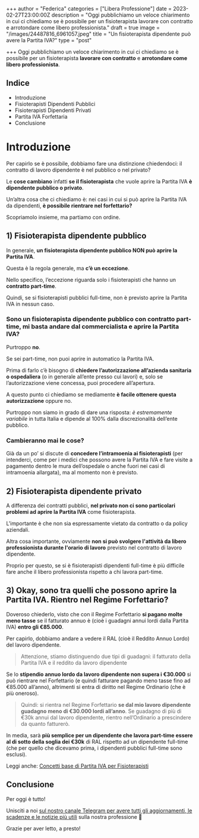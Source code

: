 +++
author = "Federica"
categories = ["Libera Professione"]
date = 2023-02-27T23:00:00Z
description = "Oggi pubblichiamo un veloce chiarimento in cui ci chiediamo se è possibile per un fisioterapista lavorare con contratto e arrotondare come libero professionista."
draft = true
image = "/images/24487816_6961057.jpeg"
title = "Un fisioterapista dipendente può avere la Partita IVA?"
type = "post"

+++
Oggi pubblichiamo un veloce chiarimento in cui ci chiediamo se è possibile per un fisioterapista **lavorare con contratto** e **arrotondare come libero professionista**.

## Indice

* Introduzione
* Fisioterapisti Dipendenti Pubblici
* Fisioterapisti Dipendenti Privati
* Partita IVA Forfettaria
* Conclusione

# Introduzione

Per capirlo se è possibile, dobbiamo fare una distinzione chiedendoci: il contratto di lavoro dipendente è nel pubblico o nel privato?

Le **cose cambiano** infatti **se il fisioterapista** che vuole aprire la Partita IVA **è dipendente pubblico o privato**.

Un’altra cosa che ci chiediamo è: nei casi in cui si può aprire la Partita IVA da dipendenti, **è possibile rientrare nel forfettario?**

Scopriamolo insieme, ma partiamo con ordine.

## 1) Fisioterapista dipendente pubblico

In generale, **un fisioterapista dipendente pubblico NON può aprire la Partita IVA**.

Questa è la regola generale, ma **c’è un eccezione**.

Nello specifico, l’eccezione riguarda solo i fisioterapisti che hanno un **contratto part-time**.

Quindi, se si fisioterapisti pubblici full-time, non è previsto aprire la Partita IVA in nessun caso.

### Sono un fisioterapista dipendente pubblico con contratto part-time, mi basta andare dal commercialista e aprire la Partita IVA?

Purtroppo **no**.

Se sei part-time, non puoi aprire in automatico la Partita IVA.

Prima di farlo c’è bisogno di **chiedere l’autorizzazione all’azienda sanitaria o ospedaliera** (o in generale all’ente presso cui lavori) e, solo se l’autorizzazione viene concessa, puoi procedere all’apertura.

A questo punto ci chiediamo se mediamente **è facile ottenere questa autorizzazione** oppure no.

Purtroppo non siamo in grado di dare una risposta: _è estremamente variabile_ in tutta Italia e dipende al 100% dalla discrezionalità dell’ente pubblico.

### Cambieranno mai le cose?

Già da un po’ si discute di **concedere l’intramoenia ai fisioterapisti** (per intenderci, come per i medici che possono avere la Partita IVA e fare visite a pagamento dentro le mura dell’ospedale o anche fuori nei casi di intramoenia allargata), ma al momento non è previsto.

## 2) Fisioterapista dipendente privato

A differenza dei contratti pubblici, **nel privato non ci sono particolari problemi ad aprire la Partita IVA** come fisioterapista.

L'importante è che non sia espressamente vietato da contratto o da policy aziendali.

Altra cosa importante, ovviamente **non si può svolgere l'attività da libero professionista durante l'orario di lavoro** previsto nel contratto di lavoro dipendente.

Proprio per questo, se si è fisioterapisti dipendenti full-time è più difficile fare anche il libero professionista rispetto a chi lavora part-time.

## 3) Okay, sono tra quelli che possono aprire la Partita IVA. Rientro nel Regime Forfettario?

Doveroso chiederlo, visto che con il Regime Forfettario **si pagano molte meno tasse** se il fatturato annuo è (cioè i guadagni annui lordi dalla Partita IVA) **entro gli €85.000**.

Per capirlo, dobbiamo andare a vedere il RAL (cioè il Reddito Annuo Lordo) del lavoro dipendente.

> Attenzione, stiamo distinguendo due tipi di guadagni: il fatturato della Partita IVA e il reddito da lavoro dipendente

Se lo **stipendio annuo lordo da lavoro dipendente non supera i €30.000** si può rientrare nel Forfettario (e quindi fatturare pagando meno tasse fino ad €85.000 all’anno), altrimenti si entra di diritto nel Regime Ordinario (che è più oneroso).

> Quindi: si rientra nel Regime Forfettario **se dal mio lavoro dipendente guadagno meno di €30.000 lordi all’anno**. Se guadagno di più di €30k annui dal lavoro dipendente, rientro nell’Ordinario a prescindere da quanto fatturerò.

In media, sarà **più semplice per un dipendente che lavora part-time essere al di sotto della soglia dei €30k** di RAL rispetto ad un dipendente full-time (che per quello che dicevamo prima, i dipendenti pubblici full-time sono esclusi).

Leggi anche: [Concetti base di Partita IVA per Fisioterapisti](https://fisioterapisti.org/concetti-base-di-partita-iva-per-fisioterapisti/)

## Conclusione

Per oggi è tutto!

Unisciti a noi [sul nostro canale Telegram per avere tutti gli aggiornamenti, le scadenze e le notizie più utili](https://t.me/fisioterapisti_official) sulla nostra professione 🙂

Grazie per aver letto, a presto!